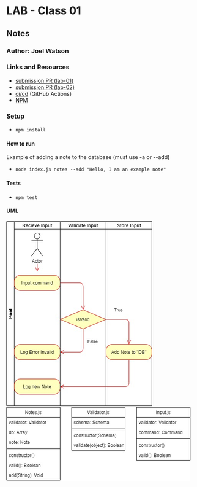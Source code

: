 # LAB - Class 01

## Notes

### Author: Joel Watson

### Links and Resources

- [submission PR (lab-01)](https://github.com/401-advanced-javascript-joel/notes/pull/1)
- [submission PR (lab-02)](https://github.com/401-advanced-javascript-joel/notes/pull/2)
- [ci/cd](https://github.com/401-advanced-javascript-joel/notes/runs/518200179) (GitHub Actions)
- [NPM](https://www.npmjs.com/package/@fellowjoel/notes)

### Setup

- `npm install`

#### How to run

Example of adding a note to the database (must use -a or --add)

- `node index.js notes --add "Hello, I am an example note"`

#### Tests

- `npm test`

#### UML

![UML01](https://raw.githubusercontent.com/JoelMWatson/data-structures-and-algorithms/master/assets/notes.jpg)
![UML02](https://raw.githubusercontent.com/JoelMWatson/data-structures-and-algorithms/master/assets/classes.jpg)
